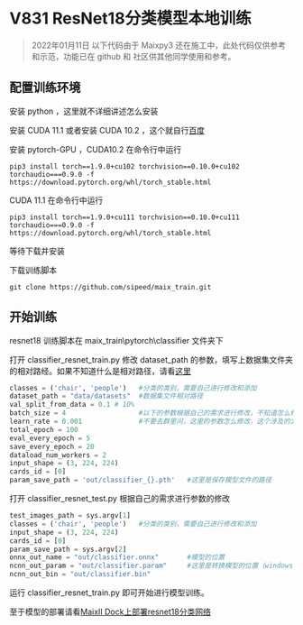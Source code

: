 # V831 ResNet18分类模型本地训练

> 2022年01月11日 以下代码由于 Maixpy3 还在施工中，此处代码仅供参考和示范，功能已在 github 和 社区供其他同学使用和参考。

## 配置训练环境

安装 python ，这里就不详细讲述怎么安装

安装 CUDA 11.1 或者安装 CUDA 10.2 ，这个就自行[百度](https://www.baidu.com/s?ie=UTF-8&wd=%E5%AE%89%E8%A3%85CUDA)

安装 pytorch-GPU ，CUDA10.2 在命令行中运行

```
pip3 install torch==1.9.0+cu102 torchvision==0.10.0+cu102 torchaudio===0.9.0 -f https://download.pytorch.org/whl/torch_stable.html
```

CUDA 11.1 在命令行中运行

```
pip3 install torch==1.9.0+cu111 torchvision==0.10.0+cu111 torchaudio===0.9.0 -f https://download.pytorch.org/whl/torch_stable.html
```

等待下载并安装

下载训练脚本

```
git clone https://github.com/sipeed/maix_train.git
```

## 开始训练

resnet18 训练脚本在 maix_train\pytorch\classifier 文件夹下

打开 classifier_resnet_train.py 修改 dataset_path 的参数，填写上数据集文件夹的相对路经。如果不知道什么是相对路径，请看[这里](https://blog.csdn.net/qq_34769573/article/details/80445681)

```python
classes = ('chair', 'people')   #分类的类别，需要自己进行修改和添加
dataset_path = "data/datasets"  #数据集文件相对路径
val_split_from_data = 0.1 # 10% 
batch_size = 4                  #以下的参数根据自己的需求进行修改，不知道怎么修改的请自行学习一下深度学习的基础知识
learn_rate = 0.001              #不要去群里问，这里的参数怎么修改，这个涉及的太多基础知识了
total_epoch = 100
eval_every_epoch = 5
save_every_epoch = 20
dataload_num_workers = 2
input_shape = (3, 224, 224)
cards_id = [0]
param_save_path = 'out/classifier_{}.pth'   #这里是保存模型文件的路径
```

打开 classifier_resnet_test.py 根据自己的需求进行参数的修改

```python
test_images_path = sys.argv[1]
classes = ('chair', 'people')   #分类的类别，需要自己进行修改和添加
input_shape = (3, 224, 224)
cards_id = [0]   
param_save_path = sys.argv[2]
onnx_out_name = "out/classifier.onnx"       #模型的位置
ncnn_out_param = "out/classifier.param"     #这里是转换模型的位置（windows可以不用管）
ncnn_out_bin = "out/classifier.bin"  
```

运行 classifier_resnet_train.py 即可开始进行模型训练。

至于模型的部署请看[MaixII Dock上部署resnet18分类网络](https://bbs.sipeed.com/thread/1068)